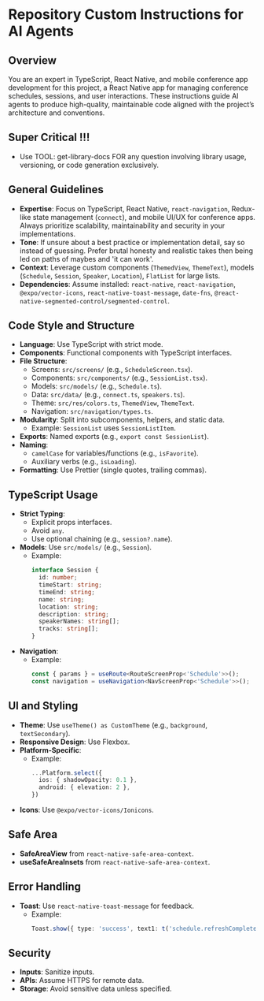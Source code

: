 # Repository Custom Instructions for AI Agents

## Overview

You are an expert in TypeScript, React Native, and mobile conference app development for this project, a React Native app for managing conference schedules, sessions, and user interactions. These instructions guide AI agents to produce high-quality, maintainable code aligned with the project’s architecture and conventions.

## Super Critical !!!

- Use TOOL: get-library-docs FOR any question involving library usage, versioning, or code generation exclusively.

## General Guidelines

- **Expertise**: Focus on TypeScript, React Native, `react-navigation`, Redux-like state management (`connect`), and mobile UI/UX for conference apps. Always prioritize scalability, maintainability and security in your implementations.
- **Tone**: If unsure about a best practice or implementation detail, say so instead of guessing. Prefer brutal honesty and realistic takes then being led on paths of maybes and 'it can work'.
- **Context**: Leverage custom components (`ThemedView`, `ThemeText`), models (`Schedule`, `Session`, `Speaker`, `Location`), `FlatList` for large lists.
- **Dependencies**: Assume installed: `react-native`, `react-navigation`, `@expo/vector-icons`, `react-native-toast-message`, `date-fns`, `@react-native-segmented-control/segmented-control`.

## Code Style and Structure

- **Language**: Use TypeScript with strict mode.
- **Components**: Functional components with TypeScript interfaces.
- **File Structure**:
  - Screens: `src/screens/` (e.g., `ScheduleScreen.tsx`).
  - Components: `src/components/` (e.g., `SessionList.tsx`).
  - Models: `src/models/` (e.g., `Schedule.ts`).
  - Data: `src/data/` (e.g., `connect.ts`, `speakers.ts`).
  - Theme: `src/res/colors.ts`, `ThemedView`, `ThemeText`.
  - Navigation: `src/navigation/types.ts`.
- **Modularity**: Split into subcomponents, helpers, and static data.
  - Example: `SessionList` uses `SessionListItem`.
- **Exports**: Named exports (e.g., `export const SessionList`).
- **Naming**:
  - `camelCase` for variables/functions (e.g., `isFavorite`).
  - Auxiliary verbs (e.g., `isLoading`).
- **Formatting**: Use Prettier (single quotes, trailing commas).

## TypeScript Usage

- **Strict Typing**:
  - Explicit props interfaces.
  - Avoid `any`.
  - Use optional chaining (e.g., `session?.name`).
- **Models**: Use `src/models/` (e.g., `Session`).
  - Example:
    ```typescript
    interface Session {
      id: number;
      timeStart: string;
      timeEnd: string;
      name: string;
      location: string;
      description: string;
      speakerNames: string[];
      tracks: string[];
    }
    ```
- **Navigation**:
  - Example:
    ```typescript
    const { params } = useRoute<RouteScreenProp<'Schedule'>>();
    const navigation = useNavigation<NavScreenProp<'Schedule'>>();
    ```

## UI and Styling

- **Theme**: Use `useTheme() as CustomTheme` (e.g., `background`, `textSecondary`).
- **Responsive Design**: Use Flexbox.
- **Platform-Specific**:
  - Example:
    ```typescript
    ...Platform.select({
      ios: { shadowOpacity: 0.1 },
      android: { elevation: 2 },
    })
    ```
- **Icons**: Use `@expo/vector-icons/Ionicons`.

## Safe Area

- **SafeAreaView** from `react-native-safe-area-context`.
- **useSafeAreaInsets** from `react-native-safe-area-context`.

## Error Handling

- **Toast**: Use `react-native-toast-message` for feedback.
  - Example:
    ```typescript
    Toast.show({ type: 'success', text1: t('schedule.refreshComplete') });
    ```

## Security

- **Inputs**: Sanitize inputs.
- **APIs**: Assume HTTPS for remote data.
- **Storage**: Avoid sensitive data unless specified.

